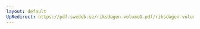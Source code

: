 ```yaml
---
layout: default
UpRedirect: https://pdf.swedeb.se/riksdagen-volumeG-pdf/riksdagen-volumeG-pdf/data/1974/reg_1974__reg_01/reg_1974__reg_01_0292.pdf
---
```

